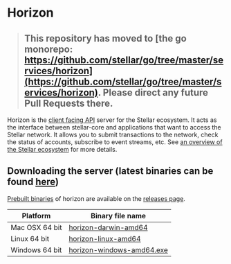 # Horizon

> ## This repository has moved to [the go monorepo: https://github.com/stellar/go/tree/master/services/horizon](https://github.com/stellar/go/tree/master/services/horizon). Please direct any future Pull Requests there.

Horizon is the [client facing API](https://github.com/stellar/go/tree/master/services/horizon/docs) server for the Stellar ecosystem.  It acts as the interface between stellar-core and applications that want to access the Stellar network. It allows you to submit transactions to the network, check the status of accounts, subscribe to event streams, etc. See [an overview of the Stellar ecosystem](https://www.stellar.org/developers/guides/get-started/) for more details.

## Downloading the server (latest binaries can be found [here](https://github.com/stellar/go/releases))
[Prebuilt binaries](https://github.com/stellar/horizon/releases) of horizon are available on the 
[releases page](https://github.com/stellar/horizon/releases).

| Platform       | Binary file name                                                                         |
|----------------|------------------------------------------------------------------------------------------|
| Mac OSX 64 bit | [horizon-darwin-amd64](https://github.com/stellar/horizon/releases/download/v0.11.0/horizon-v0.11.0-darwin-amd64.tar.gz)      |
| Linux 64 bit   | [horizon-linux-amd64](https://github.com/stellar/horizon/releases/download/v0.11.0/horizon-v0.11.0-linux-amd64.tar.gz)       |
| Windows 64 bit | [horizon-windows-amd64.exe](https://github.com/stellar/horizon/releases/download/v0.11.0/horizon-v0.11.0-windows-amd64.zip) |

